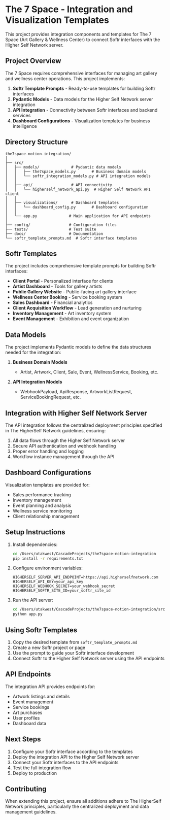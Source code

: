 # The 7 Space - Integration and Visualization Templates

This project provides integration components and templates for The 7 Space (Art Gallery & Wellness Center) to connect Softr interfaces with the Higher Self Network server.

## Project Overview

The 7 Space requires comprehensive interfaces for managing art gallery and wellness center operations. This project implements:

1. **Softr Template Prompts** - Ready-to-use templates for building Softr interfaces
2. **Pydantic Models** - Data models for the Higher Self Network server integration
3. **API Integration** - Connectivity between Softr interfaces and backend services
4. **Dashboard Configurations** - Visualization templates for business intelligence

## Directory Structure

```
the7space-notion-integration/
│
├── src/
│   ├── models/              # Pydantic data models
│   │   ├── the7space_models.py       # Business domain models
│   │   └── softr_integration_models.py # API integration models
│   │
│   ├── api/                 # API connectivity
│   │   └── higherself_network_api.py  # Higher Self Network API client
│   │
│   ├── visualizations/      # Dashboard templates
│   │   └── dashboard_config.py       # Dashboard configuration
│   │
│   └── app.py              # Main application for API endpoints
│
├── config/                 # Configuration files
├── tests/                  # Test suite
├── docs/                   # Documentation
└── softr_template_prompts.md  # Softr interface templates
```

## Softr Templates

The project includes comprehensive template prompts for building Softr interfaces:

- **Client Portal** - Personalized interface for clients
- **Artist Dashboard** - Tools for gallery artists
- **Public Gallery Website** - Public-facing art gallery interface
- **Wellness Center Booking** - Service booking system
- **Sales Dashboard** - Financial analytics
- **Client Acquisition Workflow** - Lead generation and nurturing
- **Inventory Management** - Art inventory system
- **Event Management** - Exhibition and event organization

## Data Models

The project implements Pydantic models to define the data structures needed for the integration:

1. **Business Domain Models**
   - Artist, Artwork, Client, Sale, Event, WellnessService, Booking, etc.

2. **API Integration Models**
   - WebhookPayload, ApiResponse, ArtworkListRequest, ServiceBookingRequest, etc.

## Integration with Higher Self Network Server

The API integration follows the centralized deployment principles specified in The HigherSelf Network guidelines, ensuring:

1. All data flows through the Higher Self Network server
2. Secure API authentication and webhook handling
3. Proper error handling and logging
4. Workflow instance management through the API

## Dashboard Configurations

Visualization templates are provided for:

- Sales performance tracking
- Inventory management
- Event planning and analysis
- Wellness service monitoring
- Client relationship management

## Setup Instructions

1. Install dependencies:
   ```bash
   cd /Users/utakwest/CascadeProjects/the7space-notion-integration
   pip install -r requirements.txt
   ```

2. Configure environment variables:
   ```
   HIGHERSELF_SERVER_API_ENDPOINT=https://api.higherselfnetwork.com
   HIGHERSELF_API_KEY=your_api_key
   HIGHERSELF_WEBHOOK_SECRET=your_webhook_secret
   HIGHERSELF_SOFTR_SITE_ID=your_softr_site_id
   ```

3. Run the API server:
   ```bash
   cd /Users/utakwest/CascadeProjects/the7space-notion-integration/src
   python app.py
   ```

## Using Softr Templates

1. Copy the desired template from `softr_template_prompts.md`
2. Create a new Softr project or page
3. Use the prompt to guide your Softr interface development
4. Connect Softr to the Higher Self Network server using the API endpoints

## API Endpoints

The integration API provides endpoints for:

- Artwork listings and details
- Event management
- Service bookings
- Art purchases
- User profiles
- Dashboard data

## Next Steps

1. Configure your Softr interface according to the templates
2. Deploy the integration API to the Higher Self Network server
3. Connect your Softr interfaces to the API endpoints
4. Test the full integration flow
5. Deploy to production

## Contributing

When extending this project, ensure all additions adhere to The HigherSelf Network principles, particularly the centralized deployment and data management guidelines.

